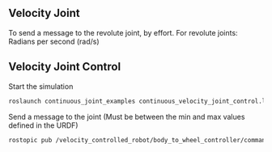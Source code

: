 ## Velocity Joint

To send a message to the revolute joint, by effort. For revolute joints: Radians per second (rad/s)

## Velocity Joint Control

Start the simulation

```bash
roslaunch continuous_joint_examples continuous_velocity_joint_control.launch
```

Send a message to the joint (Must be between the min and max values defined in the URDF)

```bash
rostopic pub /velocity_controlled_robot/body_to_wheel_controller/command std_msgs/Float64 "data: 1.0"
```
